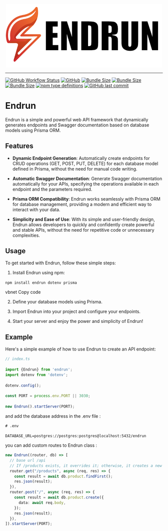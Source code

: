 <div align="center">
  <img src="https://raw.githubusercontent.com/MooudMohammady/endrun/master/images/logo.png" width="500" height="auto" alt="Hono"/>
</div>
<hr />

[![GitHub Workflow Status](https://img.shields.io/github/actions/workflow/status/honojs/hono/ci.yml?branch=main)](https://github.com/MooudMohammady/endrun/actions)
[![GitHub](https://img.shields.io/badge/License-MIT-g)](https://github.com/MooudMohammady/endrun/blob/main/LICENSE)
[![Bundle Size](https://img.shields.io/badge/minifide_size-29_kB-blue)](https://)
[![Bundle Size](https://img.shields.io/badge/minzipped_size-8.5_kB-blue)](https://)
[![Bundle Size](https://img.shields.io/bundlephobia/minzip/hono)](https://bundlephobia.com/result?p=hono)
[![npm type definitions](https://img.shields.io/badge/types-TypeScript-blue)](https://github.com/MooudMohammady/endrun/commits/main)
[![GitHub last commit](https://img.shields.io/badge/last_commit-today-g)](https://github.com/MooudMohammady/endrun/commits/main)

# Endrun

Endrun is a simple and powerful web API framework that dynamically generates endpoints and Swagger documentation based on database models using Prisma ORM.

## Features

- **Dynamic Endpoint Generation**: Automatically create endpoints for CRUD operations (GET, POST, PUT, DELETE) for each database model defined in Prisma, without the need for manual code writing.
  
- **Automatic Swagger Documentation**: Generate Swagger documentation automatically for your APIs, specifying the operations available in each endpoint and the parameters required.
  
- **Prisma ORM Compatibility**: Endrun works seamlessly with Prisma ORM for database management, providing a modern and efficient way to interact with your data.

- **Simplicity and Ease of Use**: With its simple and user-friendly design, Endrun allows developers to quickly and confidently create powerful and stable APIs, without the need for repetitive code or unnecessary complexities.
## Usage

To get started with Endrun, follow these simple steps:

1. Install Endrun using npm:

`
npm install endrun dotenv prisma
`

vbnet
Copy code

2. Define your database models using Prisma.

3. Import Endrun into your project and configure your endpoints.

4. Start your server and enjoy the power and simplicity of Endrun!

## Example

Here's a simple example of how to use Endrun to create an API endpoint:

```typescript
// index.ts

import {Endrun} from 'endrun';
import dotenv from 'dotenv';

dotenv.config();

const PORT = process.env.PORT || 3030;

new Endrun().startServer(PORT);
```

and add the database address in the .env file :
```env
# .env

DATABASE_URL=postgres://postgres:postgres@localhost:5432/endrun
```

you can add custom routes to Endrun class : 
```ts
new Endrun((router, db) => [
  // base url /api
  // If /products exists, it overrides it; otherwise, it creates a new endpoint.
  router.get("/products", async (req, res) => {
    const result = await db.product.findFirst();
    res.json(result);
  }),
  router.post("/", async (req, res) => {
    const result = await db.product.create({
      data: await req.body,
    });
    res.json(result);
  }),
]).startServer(PORT);
```